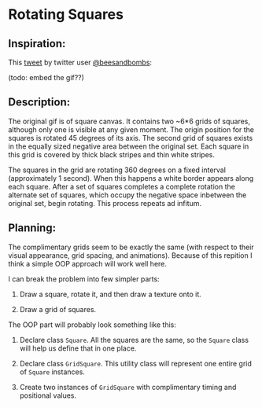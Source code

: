 # Rotating Squares

## Inspiration: 
This [tweet][1] by twitter user [@beesandbombs][2]:

(todo: embed the gif??)


## Description:
The original gif is of square canvas.  It contains two ~6*6 grids of squares, although only one is visible at any given moment.  The origin position for the squares is rotated 45 degrees of its axis.  The second grid of squares exists in the equally sized negative area between the original set.  Each square in this grid is covered by thick black stripes and thin white stripes.

The squares in the grid are rotating 360 degrees on a fixed interval (approximately 1 second).  When this happens a white border appears along each square.  After a set of squares completes a complete rotation the alternate set of squares, which occupy the negative space inbetween the original set, begin rotating.  This process repeats ad infitum.

## Planning:
The complimentary grids seem to be exactly the same (with respect to their visual appearance, grid spacing, and animations).  Because of this repition I think a simple OOP approach will work well here. 

I can break the problem into few simpler parts:
1. Draw a square, rotate it, and then draw a texture onto it. 

2. Draw a grid of squares.

The OOP part will probably look something like this: 

1. Declare class `Square`.  All the squares are the same, so the `Square` class will help us define that in one place.

1. Declare class `GridSquare`.  This utility class will represent one entire grid of `Square` instances.    

2. Create two instances of `GridSquare` with complimentary timing and positional values. 


[1]: https://twitter.com/beesandbombs/status/1284278207785689088

[2]: https://twitter.com/beesandbombs